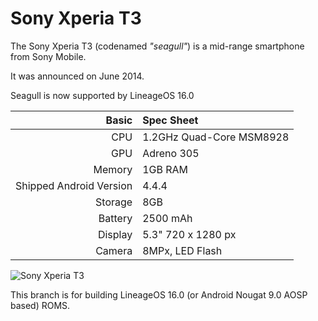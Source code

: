Sony Xperia T3
=============

The Sony Xperia T3 (codenamed _"seagull"_) is a mid-range smartphone from Sony Mobile.

It was announced on June 2014.

Seagull is now supported by LineageOS 16.0

Basic   | Spec Sheet
-------:|:-------------------------
CPU     | 1.2GHz Quad-Core MSM8928
GPU     | Adreno 305
Memory  | 1GB RAM
Shipped Android Version | 4.4.4
Storage | 8GB
Battery | 2500  mAh
Display | 5.3" 720 x 1280 px
Camera  | 8MPx, LED Flash

![Sony Xperia T3](http://img.xda-cdn.com/8JZJehoY3ryDLOt44Rq_iyPJokw=/300x300/smart/forum.xda-developers.com/devdb/deviceForum/screenshots/3209/20140611T051216.jpg "Sony Xperia T3 in purple")

This branch is for building LineageOS 16.0 (or Android Nougat 9.0 AOSP based) ROMS.
